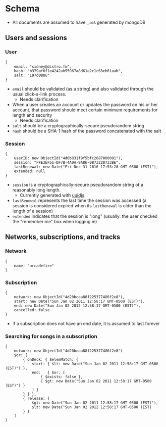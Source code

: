 # Schema

- All documents are assumed to have `_id`s generated by mongoDB

## Users and sessions
### User

    {
    	email: "sidney@distro.fm",
    	hash: "b379af0f1e4242ab55967a8d61a2c1c63eb61aab",
    	salt: "197d0806"
    }

- `email` should be validated (as a string) and also validated through the usual click-a-link process.
  - Needs clarification
- When a user creates an account or updates the password on his or her account, that password should meet certain minimum requirements for length and security
  - Needs clarification
- `salt` should be a cryptographically-secure pseudorandom string
- `hash` should be a SHA-1 hash of the password concatenated with the salt

### Session

    {
    	userID: new ObjectId("4d0b831f9f5bfc2687000001"),
    	session: "FFE3EF51-DF7B-4A0A-9A86-0873220733BE",
    	lastRenewal: new Date("Fri Dec 31 2010 17:53:28 GMT-0500 (EST)"),
    	extended: null
    }

- `session` is a cryptographically-secure pseudorandom string of a reasonably long length.
  - Currently generated with [uuidjs](https://bitbucket.org/nikhilm/uuidjs)
- `lastRenewal` represents the last time the session was accessed (a session is considered expired when its `lastRenewal` is older than the length of a session)
- `extended` indicates that the session is "long" (usually: the user checked the "remember me" box when logging in)

## Networks, subscriptions, and tracks
### Network

    {
    	name: "arcadefire"
    }

### Subscription

    {
    	network: new ObjectId("4d20bcaa88f225377486f2e8"),
    	start: new Date("Sun Jan 02 2011 12:58:17 GMT-0500 (EST)"),
    	end: new Date("Sun Jan 02 2012 12:58:17 GMT-0500 (EST)"),
    	cancelled: false
    }

- If a subscription does not have an end date, it is assumed to last forever

### Searching for songs in a subscription

    {
    	network: new ObjectId("4d20bcaa88f225377486f2e8")
    	$or: [
    		{ onDeck: { $elemMatch: {
    			start: { $lt: new Date("Sun Jan 02 2011 12:58:17 GMT-0500 (EST)") },
    			end:   { $or: [
    				{ $exists: false },
    				{ $gt: new Date("Sun Jan 02 2011 12:58:17 GMT-0500 (EST)") }
    			] }
    		} } },
    		{ release: {
    			$gt: new Date("Sun Jan 02 2011 12:58:17 GMT-0500 (EST)"),
    			$lt: new Date("Sun Jan 02 2012 12:58:17 GMT-0500 (EST)
    		} }
    	]
    }